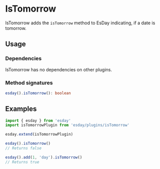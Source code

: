 # IsTomorrow

IsTomorrow adds the `isTomorrow` method to EsDay indicating, if a date is tomorrow.

## Usage

### Dependencies
IsTomorrow has no dependencies on other plugins.

### Method signatures
```typescript
esday().isTomorrow(): boolean
```

## Examples
```typescript
import { esday } from 'esday'
import isTomorrowPlugin from 'esday/plugins/isTomorrow'

esday.extend(isTomorrowPlugin)

esday().isTomorrow()
// Returns false

esday().add(1, 'day').isTomorrow()
// Returns true
```
